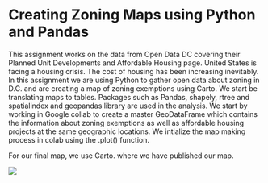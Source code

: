 # Creating Zoning Maps using Python and Pandas

This assignment works on the data from Open Data DC covering their Planned Unit Developments and Affordable Housing page. United States is facing a housing crisis. The cost of housing has been increasing inevitably. In this assignment we are using Python to gather open data about zoning in D.C. and are creating a map of zoning exemptions using Carto. We start be translating maps to tables. Packages such as Pandas, shapely, rtree and spatialindex and geopandas library are used in the analysis. We start by working in Google collab to create a master GeoDataFrame which contains the information about zoning exemptions as well as affordable housing projects at the same geographic locations. We intialize the map making process in colab using the .plot() function. 

For our final map, we use Carto. where we have published our map. 

<img src = "DC_PUD">

